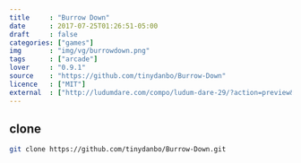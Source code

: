 ```yaml
---
title     : "Burrow Down"
date      : 2017-07-25T01:26:51-05:00
draft     : false
categories: ["games"]
img       : "img/vg/burrowdown.png"
tags      : ["arcade"]
lover     : "0.9.1"
source    : "https://github.com/tinydanbo/Burrow-Down"
licence   : ["MIT"]
external  : ["http://ludumdare.com/compo/ludum-dare-29/?action=preview&uid=26427", "http://web.archive.org/web/20160902044049/http://stuff.danbo.vg/burrowdown.love"]
---
```


## clone

``` sh
git clone https://github.com/tinydanbo/Burrow-Down.git
```
